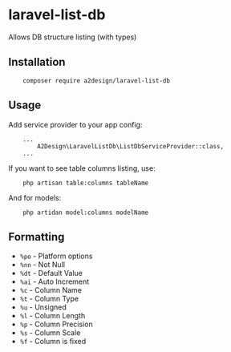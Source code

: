 # laravel-list-db
Allows DB structure listing (with types)


## Installation

```
    composer require a2design/laravel-list-db
```

## Usage

Add service provider to your app config:

```
    ...
        A2Design\LaravelListDb\ListDbServiceProvider::class,
    ...
```


If you want to see table columns listing, use:

```
    php artisan table:columns tableName
```

And for models:

```
    php artidan model:columns modelName
```


## Formatting

- `%po` - Platform options
- `%nn` - Not Null
- `%dt` - Default Value
- `%ai` - Auto Increment
- `%c` - Column Name
- `%t` - Column Type
- `%u` - Unsigned
- `%l` - Column Length
- `%p` - Column Precision
- `%s` - Column Scale
- `%f` - Column is fixed